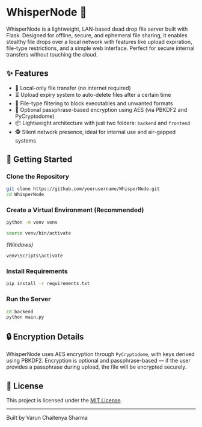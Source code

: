 # WhisperNode 🔐

WhisperNode is a lightweight, LAN-based dead drop file server built with Flask. Designed for offline, secure, and ephemeral file sharing, it enables stealthy file drops over a local network with features like upload expiration, file-type restrictions, and a simple web interface. Perfect for secure internal transfers without touching the cloud.

## ✨ Features

- 📁 Local-only file transfer (no internet required)
- ⏳ Upload expiry system to auto-delete files after a certain time
- 🧹 File-type filtering to block executables and unwanted formats
- 🔐 Optional passphrase-based encryption using AES (via PBKDF2 and PyCryptodome)
- 📦 Lightweight architecture with just two folders: `backend` and `frontend`
- 🕵️ Silent network presence, ideal for internal use and air-gapped systems


## 🚀 Getting Started

### Clone the Repository

```bash
git clone https://github.com/yourusername/WhisperNode.git
cd WhisperNode
```

### Create a Virtual Environment (Recommended)

```bash
python -m venv venv
```

```bash
source venv/bin/activate
```

*(Windows)*

```bash
venv\Scripts\activate
```

### Install Requirements

```bash
pip install -r requirements.txt
```

### Run the Server

```bash
cd backend
python main.py
```

## 🔒 Encryption Details

WhisperNode uses AES encryption through `PyCryptodome`, with keys derived using PBKDF2. Encryption is optional and passphrase-based — if the user provides a passphrase during upload, the file will be encrypted securely.

## 🧾 License

This project is licensed under the [MIT License](LICENSE).

---

Built by Varun Chaitenya Sharma
```

